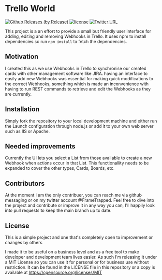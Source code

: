 # Trello World

[![Github Releases (by Release)](https://img.shields.io/github/downloads/atom/atom/v0.190.0/total.svg?maxAge=2592000)](https://github.com/thopiddock/trello-world/archive/v1.0.zip) [![license](https://img.shields.io/github/license/mashape/apistatus.svg?maxAge=2592000)]() [![Twitter URL](https://img.shields.io/twitter/url/http/shields.io.svg?style=social&maxAge=2592000)](http://twitter.com/frametrapped)

This project is a an effort to provide a small but friendly user interface for adding, editing and removing Webhooks in Trello. It uses npm to install dependencies so run `npm install` to fetch the dependencies.

## Motivation

I created this as we use Webhooks in Trello to synchronise our created cards with other management software like JIRA. having an interface to easily add new Webhooks was essential for making quick modifications to the correct Webhooks, something which is made an inconvenience with having to run REST commands to retrieve and edit the Webhooks as they are currently. 

## Installation

Simply fork the repository to your local development machine and either run the Launch configuration through node.js or add it to your own web server such as IIS or Apache.

## Needed improvements

Currently the UI lets you select a List from those available to create a new Webhook when actions occur in that List. This functionallity needs to be expanded to cover the other types, Cards, Boards, etc.

## Contributors

At the moment I am the only contribuer, you can reach me via github messaging or on my twitter account @FrameTrapped. Feel free to dive into the project and contribute or improve it in any way you can, I'll happily look into pull requests to keep the main branch up to date.

## License

This is a simple project and one that's completely open to improvement or changes by others. 

I made it to be useful on a business level and as a free tool to make developer and development team lives easier. As such I'm releasing it under a MIT License so you can use it for personal or for business use without restriction. It can be found in the LICENSE file in this repository or a copy is available at https://opensource.org/licenses/MIT
